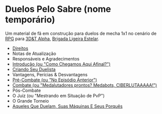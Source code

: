 # Duelos Pelo Sabre (nome temporário)
Um material de fã em construção para duelos de mecha 1x1 no cenário de [RPG](https://blog.jamboeditora.com.br/o-que-e-rpg/) para [3D&T Alpha](https://jamboeditora.com.br/produto/manual-3det-alpha-edicao-revisada-digital/), [Brigada Ligeira Estelar](https://jamboeditora.com.br/produto/brigada-ligeira-estelar/).

* [Direitos](https://github.com/BlueMage839/3DeTAlpha-Duelos-Pelo-Sabre/blob/main/Direitos/Direitos.md)
* Notas de Atualização
* Responsáveis e Agradecimentos
* [Introdução (ou "Como Chegamos Aqui Afinal?")](https://github.com/BlueMage839/3DeTAlpha-Duelos-Pelo-Sabre/blob/main/Introdu%C3%A7%C3%A3o/Introdu%C3%A7%C3%A3o.md)
* [Criando Seu Duelista](https://github.com/BlueMage839/3DeTAlpha-Duelos-Pelo-Sabre/blob/main/Criando%20Seu%20Duelista/Criando%20Seu%20Duelista.md)
* Vantagens, Perícias & Desvantagens
* [Pré-Combate (ou "No Episódio Anterior")](https://github.com/BlueMage839/3DeTAlpha-Duelos-Pelo-Sabre/blob/main/Pr%C3%A9-Combate/Pr%C3%A9-Combate.md)
* [Combate (ou "Medalutadores prontos? Medabots, CIBERLUTAAAAA!")](https://github.com/BlueMage839/3DeTAlpha-Duelos-Pelo-Sabre/blob/main/Combate/Combate.md)
* Pós-Combate
* O Juiz (ou "Mestrando em Situação de PvP")
* O Grande Torneio
* [Aqueles Que Duelam, Suas Máquinas E Seus Porquês](https://github.com/BlueMage839/3DeTAlpha-Duelos-Pelo-Sabre/blob/main/Aqueles%20Que%20Duelam%2C%20Suas%20M%C3%A1quinas%20E%20Seus%20Porqu%C3%AAs/Aqueles%20Que%20Duelam%2C%20Suas%20M%C3%A1quinas%20E%20Seus%20Porqu%C3%AAs.md)
